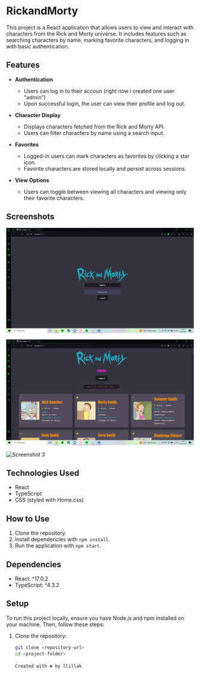 # RickandMorty

This project is a React application that allows users to view and interact with characters from the Rick and Morty universe. It includes features such as searching characters by name, marking favorite characters, and logging in with basic authentication.

## Features

- **Authentication**
  - Users can log in to their accoun (right now i created one user "admin")
  - Upon successful login, the user can view their profile and log out.

- **Character Display**
  - Displays characters fetched from the Rick and Morty API.
  - Users can filter characters by name using a search input.

- **Favorites**
  - Logged-in users can mark characters as favorites by clicking a star icon.
  - Favorite characters are stored locally and persist across sessions.

- **View Options**
  - Users can toggle between viewing all characters and viewing only their favorite characters.

## Screenshots

![Screenshot 1](/screenshots/screenshot1.png)

![Screenshot 2](/screenshots/screenshot2.png)

![Screenshot 3](/screenshots/screenshot23.png)

## Technologies Used

- React
- TypeScript
- CSS (styled with Home.css)

## How to Use

1. Clone the repository.
2. Install dependencies with `npm install`.
3. Run the application with `npm start`.

## Dependencies

- React: ^17.0.2
- TypeScript: ^4.3.2

## Setup

To run this project locally, ensure you have Node.js and npm installed on your machine. Then, follow these steps:

1. Clone the repository:
   ```bash
   git clone <repository-url>
   cd <project-folder>

   Created with ❤️ by llillak
